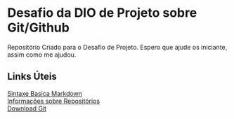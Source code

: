 # Desafio da DIO de Projeto sobre Git/Github
Repositório Criado para o Desafio de Projeto. 
Espero que ajude os iniciante, assim como me ajudou. 

## Links Úteis
[Sintaxe Basica Markdown](https://www.markdownguide.org/basic-syntax/) <br />
[Informações sobre Repositórios](https://docs.github.com/pt/repositories) <br />
[Download Git](https://git-scm.com/downloads) <br />
